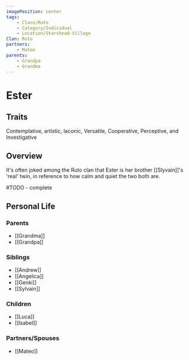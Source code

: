 ```yaml
---
imagePosition: center
tags:
    - Clans/Ruto
    - Category/Individual
    - Location/Starshead-Village
Clan: Ruto
partners:
    - Mateo
parents:
    - Grandpa
    - Grandma
---
```


# Ester

## Traits

<span class='traits chip-list'>Contemplative, artistic, laconic, Versatile, Cooperative, Perceptive, and Investigative</span>

## Overview

It's often joked among the Ruto clan that Ester is her brother [[Slyvain]]'s 'real' twin, in reference to how calm and quiet the two both are.

#TODO - complete


## Personal Life

### Parents

-   [[Grandma]]
-   [[Grandpa]]

### Siblings

-   [[Andrew]]
-   [[Angelica]]
-   [[Genki]]
-   [[Sylvain]]

### Children

-   [[Luca]]
-   [[Isabel]]

### Partners/Spouses

-   [[Mateo]]
